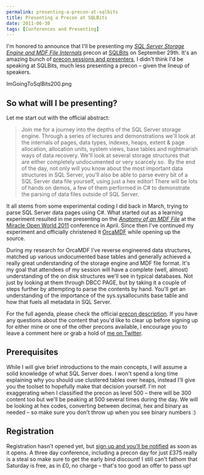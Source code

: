 ```yaml
---
permalink: presenting-a-precon-at-sqlbits
title: Presenting a Precon at SQLBits
date: 2011-06-30
tags: [Conferences and Presenting]
---
```

I'm honored to announce that I'll be presenting my *[SQL Server Storage Engine and MDF File Internals](http://sqlbits.com/information/Event9/SQL_Server_Storage_Engine_and_MDF_File_Internals/TrainingDetails.aspx)* precon at [SQLBits](http://sqlbits.com/) on September 29th. It's an amazing bunch of [precon sessions and presenters](http://sqlbits.com/information/TrainingDay.aspx), I didn't think I'd be speaking at SQLBits, much less presenting a precon – given the lineup of speakers.

<!-- more -->

ImGoingToSqlBits200.png

## So what will I be presenting?

Let me start out with the official abstract:

> Join me for a journey into the depths of the SQL Server storage engine. Through a series of lectures and demonstrations we'll look at the internals of pages, data types, indexes, heaps, extent & page allocation, allocation units, system views, base tables and nightmarish ways of data recovery. We'll look at several storage structures that are either completely undocumented or very scarcely so.  By the end of the day, not only will you know about the most important data structures in SQL Server, you'll also be able to parse every bit of a SQL Server data file yourself, using just a hex editor! There will be lots of hands on demos, a few of them performed in C# to demonstrate the parsing of data files outside of SQL Server.

It all stems from some experimental coding I did back in March, trying to parse SQL Server data pages using C#. What started out as a learning experiment resulted in me presenting on the *[Anatomy of an MDF File](http://mow2011.dk/speakers/mark-s-rasmussen.aspx)* at the [Miracle Open World 2011](http://mow2011.dk/mow2011.aspx) conference in April. Since then I've continued my experiment and officially christened it [OrcaMDF](https://github.com/improvedk/OrcaMDF) while opening up the source.

During my research for OrcaMDF I've reverse engineered data structures, matched up various undocumented base tables and generally achieved a really great understanding of the storage engine and MDF file format. It's my goal that attendees of my session will have a complete (well, almost) understanding of the on disk structures we'll see in typical databases. Not just by looking at them through DBCC PAGE, but by taking it a couple of steps further by attempting to parse the contents by hand. You'll get an understanding of the importance of the sys.sysallocunits base table and how that fuels all metadata in SQL Server.

For the full agenda, please check the official [precon description](http://sqlbits.com/information/Event9/SQL_Server_Storage_Engine_and_MDF_File_Internals/TrainingDetails.aspx). If you have any questions about the content that you'd like to clear up before signing up for either mine or one of the other precons available, I encourage you to leave a comment here or grab a hold of [me on Twitter](http://twitter.com/#!/improvedk).

## Prerequisites

While I will give brief introductions to the main concepts, I will assume a solid knowledge of what SQL Server does. I won't spend a long time explaining why you should use clustered tables over heaps, instead I'll give you the toolset to hopefully make that decision yourself. I'm not exaggerating when I classified the precon as level 500 – there will be 300 content too but we'll be peaking at 500 several times during the day. We will be looking at hex codes, converting between decimal, hex and binary as needed – so make sure you don't throw up when you see binary numbers :)

## Registration

Registration hasn't opened yet, but [sign up and you'll be notified](http://www.sqlbits.com/information/Pricing.aspx) as soon as it opens. A three day conference, including a precon day for just £375 really is a steal so make sure to get the early bind discount! I still can't fathom that Saturday is free, as in £0, no charge – that's too good an offer to pass up!
